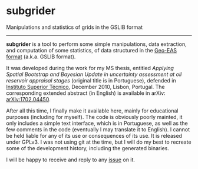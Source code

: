 # subgrider
Manipulations and statistics of grids in the GSLIB format

---

**subgrider** is a tool to perform some simple manipulations, data extraction, and computation of some statistics, of data structured in the [Geo-EAS format](http://www.gslib.com/gslib_help/format.html) (a.k.a. GSLIB format).

It was developed during the work for my MS thesis, entitled *Applying Spatial Bootstrap and Bayesian Update in uncertainty assessment at oil reservoir appraisal stages* (original title is in Portuguese), defended in [Instituto Superior Técnico](http://www.ist.eu), December 2010, Lisbon, Portugal. The corresponding extended abstract (in English) is available in arXiv: [arXiv:1702.04450](https://arxiv.org/abs/1702.04450).

After all this time, I finally make it available here, mainly for educational purposes (including for myself). The code is obviously poorly mainted, it only includes a simple text interface, which is in Portuguese, as well as the few comments in the code (eventually I may translate it to English). I cannot be held liable for any of its use or consequences of its use. It is released under GPLv3. I was not using git at the time, but I will do my best to recreate some of the development history, including the generated binaries.

I will be happy to receive and reply to any [issue](https://github.com/iled/subgrider/issues) on it.
